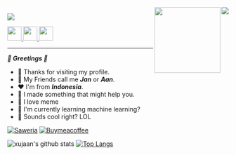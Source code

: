 <img align="right" src="https://media.giphy.com/media/TiyTLCEjvj8o37DaLz/giphy.gif"/>
<img align="right" width="150px" src="https://skullsinthestars.files.wordpress.com/2007/12/sinewave.gif?w=640"/>

![](https://komarev.com/ghpvc/?username=xujaan&style=flat-square)

<a href="https://www.instagram.com/xujaan">
  <img width="32" src="https://img.icons8.com/cute-clipart/64/000000/instagram-new.png"/>
</a>
<a href="https://www.facebook.com/xxxujaan">
  <img width="32" src="https://img.icons8.com/cute-clipart/64/000000/facebook-new.png"/>
</a>
<a href="https://www.twitter.com/aanalmadani">
  <img width="32" src="https://img.icons8.com/fluent/48/000000/twitter.png"/>
</a>

---
***🚀 Greetings 🚀***
- 🛬  Thanks for visiting my profile.
- 🦍  My Friends call me ***Jan*** or ***Aan***.
- ❤️  I'm from ***Indonesia***.
- 🔬  I made something that might help you.
- 🍆  I love meme
- 🎰  I'm currently learning machine learning?
- 🥶  Sounds cool right? LOL


[![Saweria](https://img.shields.io/badge/SAWERIA-GIMME%20MONEY-FF69B4?style=for-the-badge&logo=stripe)](https://saweria.co/donate/xujaan)
[![Buymeacoffee](https://img.shields.io/badge/BUYMEACOFFEE-GIMME%20COFFEE-orange?style=for-the-badge&logo=buy-me-a-coffee)](https://www.buymeacoffee.com/xujaan)

![xujaan's github stats](https://github-readme-stats.vercel.app/api?username=xujaan&show_icons=true&theme=radical)
[![Top Langs](https://github-readme-stats.vercel.app/api/top-langs/?username=xujaan&layout=compact&theme=radical)](https://github.com/anuraghazra/github-readme-stats)
